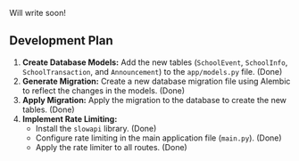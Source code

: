 Will write soon!

## Development Plan

1.  **Create Database Models:** Add the new tables (`SchoolEvent`, `SchoolInfo`, `SchoolTransaction`, and `Announcement`) to the `app/models.py` file. (Done)
2.  **Generate Migration:** Create a new database migration file using Alembic to reflect the changes in the models. (Done)
3.  **Apply Migration:** Apply the migration to the database to create the new tables. (Done)
4.  **Implement Rate Limiting:**
    *   Install the `slowapi` library. (Done)
    *   Configure rate limiting in the main application file (`main.py`). (Done)
    *   Apply the rate limiter to all routes. (Done)